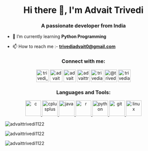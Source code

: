 <h1 align="center">Hi there 👋, I'm Advait Trivedi</h1>
<h3 align="center">A passionate developer from India</h3>

- 🌱 I’m currently learning **Python Programming**

- 📫 How to reach me :- **trivediadvait0@gmail.com**

<h3 align="center">Connect with me:</h3>
<p align="center">
<a href="https://twitter.com/trivedi_advait" target="blank"><img align="center" src="https://cdn.jsdelivr.net/npm/simple-icons@3.0.1/icons/twitter.svg" alt="trivedi_advait" height="40" width="40" /></a>
<a href="https://linkedin.com/in/advait-trivedi-9738b81b5" target="blank"><img align="center" src="https://cdn.jsdelivr.net/npm/simple-icons@3.0.1/icons/linkedin.svg" alt="advait trivedi" height="40" width="40" /></a>
<a href="https://stackoverflow.com/users/14365155/advait-trivedi?tab=profile" target="blank"><img align="center" src="https://cdn.jsdelivr.net/npm/simple-icons@3.0.1/icons/stackoverflow.svg" alt="advait trivedi" height="40" width="40" /></a>
<a href="https://kaggle.com/advaittrivedi" target="blank"><img align="center" src="https://cdn.jsdelivr.net/npm/simple-icons@3.0.1/icons/kaggle.svg" alt="advaittrivedi" height="40" width="40" /></a>
<a href="https://www.hackerrank.com/trivediadvait0" target="blank"><img align="center" src="https://cdn.jsdelivr.net/npm/simple-icons@3.0.1/icons/hackerrank.svg" alt="trivediadvait0" height="40" width="40" /></a>
<a href="https://www.hackerearth.com/@trivediadvait0" target="blank"><img align="center" src="https://cdn.jsdelivr.net/npm/simple-icons@3.0.1/icons/hackerearth.svg" alt="@trivediadvait0" height="40" width="40" /></a>
<a href="https://auth.geeksforgeeks.org/user/trivediadvait0" target="blank"><img align="center" src="https://cdn.jsdelivr.net/npm/simple-icons@3.0.1/icons/geeksforgeeks.svg" alt="trivediadvait0" height="40" width="40" /></a>
</p>

<h3 align="center">Languages and Tools:</h3>
<p align="center"> 
<a href="https://www.cprogramming.com/" target="_blank"> <img src="https://devicons.github.io/devicon/devicon.git/icons/c/c-original.svg" alt="c" width="50" height="50"/> </a> <a href="https://www.w3schools.com/cpp/" target="_blank"> <img src="https://devicons.github.io/devicon/devicon.git/icons/cplusplus/cplusplus-original.svg" alt="cplusplus" width="50" height="50"/> </a> 
<a href="https://www.java.com" target="_blank"> <img src="https://devicons.github.io/devicon/devicon.git/icons/java/java-original-wordmark.svg" alt="java" width="50" height="50"/> </a>
<a href="https://www.r-project.org" target="_blank"> <img src="https://www.r-project.org/logo/Rlogo.svg" alt="r" width="50" height="50"/> </a> 
<a href="https://www.python.org" target="_blank"> <img src="https://devicons.github.io/devicon/devicon.git/icons/python/python-original.svg" alt="python" width="50" height="50"/> </a> 
<a href="https://git-scm.com/" target="_blank"> <img src="https://www.vectorlogo.zone/logos/git-scm/git-scm-icon.svg" alt="git" width="50" height="50"/> </a> 
<a href="https://www.linux.org/" target="_blank"> <img src="https://devicons.github.io/devicon/devicon.git/icons/linux/linux-original.svg" alt="linux" width="50" height="50"/> </a> 
</p>

<p><img align="center" src="https://github-readme-stats.vercel.app/api/top-langs?username=advaittrivedi1122&show_icons=true&locale=en&layout=compact" alt="advaittrivedi1122" /></p>

<p><img align="center" src="https://github-readme-stats.vercel.app/api?username=advaittrivedi1122&show_icons=true&locale=en" alt="advaittrivedi1122" /></p>

<p><img align="center" src="https://github-readme-streak-stats.herokuapp.com/?user=advaittrivedi1122&" alt="advaittrivedi1122" /></p>
